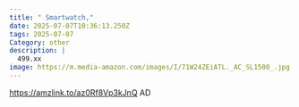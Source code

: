 ```yaml
---
title: " Smartwatch,"
date: 2025-07-07T10:36:13.250Z
tags: 2025-07-07
Category: other
description: |
  499.xx 
image: https://m.media-amazon.com/images/I/71W24ZEiATL._AC_SL1500_.jpg
---
```

https://amzlink.to/az0Rf8Vp3kJnQ
AD